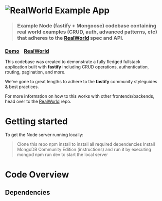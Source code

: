 # ![RealWorld Example App](logo.png)

> ### Example Node (fastify + Mongoose) codebase containing real world examples (CRUD, auth, advanced patterns, etc) that adheres to the [RealWorld](https://github.com/gothinkster/realworld) spec and API.

### [Demo](https://github.com/gothinkster/realworld)&nbsp;&nbsp;&nbsp;&nbsp;[RealWorld](https://github.com/gothinkster/realworld)


This codebase was created to demonstrate a fully fledged fullstack application built with **fastify** including CRUD operations, authentication, routing, pagination, and more.

We've gone to great lengths to adhere to the **fastify** community styleguides & best practices.

For more information on how to this works with other frontends/backends, head over to the [RealWorld](https://github.com/gothinkster/realworld) repo.

# Getting started

To get the Node server running locally:

> Clone this repo
> npm install to install all required dependencies
> Install MongoDB Community Edition (instructions) and run it by executing mongod
> npm run dev to start the local server

# Code Overview

## Dependencies
